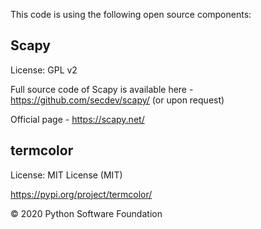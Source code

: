 This code is using the following open source components:

Scapy
-----
License: GPL v2

Full source code of Scapy is available here - <https://github.com/secdev/scapy/> (or upon request)

Official page - <https://scapy.net/>

termcolor
-----
License: MIT License (MIT)

<https://pypi.org/project/termcolor/>

© 2020 Python Software Foundation
